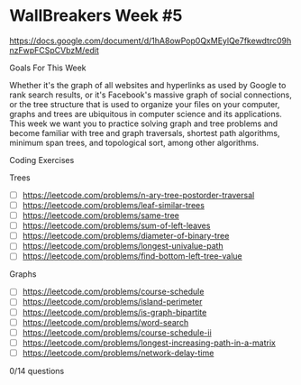 # WallBreakers Week #5

https://docs.google.com/document/d/1hA8owPop0QxMEylQe7fkewdtrc09hnzFwpFCSpCVbzM/edit

Goals For This Week

Whether it's the graph of all websites and hyperlinks as used by Google to rank search results, or it's Facebook's massive graph of social connections, or the tree structure that is used to organize your files on your computer, graphs and trees are ubiquitous in computer science and its applications. This week we want you to practice solving graph and tree problems and become familiar with tree and graph traversals, shortest path algorithms, minimum span trees, and topological sort, among other algorithms.

Coding Exercises

Trees
- [ ] https://leetcode.com/problems/n-ary-tree-postorder-traversal
- [ ] https://leetcode.com/problems/leaf-similar-trees
- [ ] https://leetcode.com/problems/same-tree
- [ ] https://leetcode.com/problems/sum-of-left-leaves
- [ ] https://leetcode.com/problems/diameter-of-binary-tree
- [ ] https://leetcode.com/problems/longest-univalue-path
- [ ] https://leetcode.com/problems/find-bottom-left-tree-value

Graphs
- [ ] https://leetcode.com/problems/course-schedule
- [ ] https://leetcode.com/problems/island-perimeter
- [ ] https://leetcode.com/problems/is-graph-bipartite
- [ ] https://leetcode.com/problems/word-search
- [ ] https://leetcode.com/problems/course-schedule-ii
- [ ] https://leetcode.com/problems/longest-increasing-path-in-a-matrix
- [ ] https://leetcode.com/problems/network-delay-time

0/14 questions